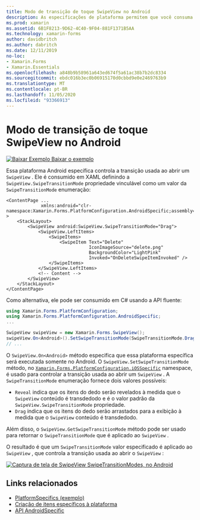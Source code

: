 ```yaml
---
title: Modo de transição de toque SwipeView no Android
description: As especificações de plataforma permitem que você consuma a funcionalidade que só está disponível em uma plataforma específica, sem implementar renderizadores ou efeitos personalizados. Este artigo explica como consumir a plataforma Android específica que controla a transição usada ao abrir um SwipeView.
ms.prod: xamarin
ms.assetid: 6B1F8213-9D62-4C40-9F04-881F1371B5AA
ms.technology: xamarin-forms
author: davidbritch
ms.author: dabritch
ms.date: 12/11/2019
no-loc:
- Xamarin.Forms
- Xamarin.Essentials
ms.openlocfilehash: a848b9b58961a643ed674f5a61ac38b7b2dc8334
ms.sourcegitcommit: ebdc016b3ec0b06915170d0cbbd9e0e2469763b9
ms.translationtype: MT
ms.contentlocale: pt-BR
ms.lasthandoff: 11/05/2020
ms.locfileid: "93366913"
---
```

# <a name="swipeview-swipe-transition-mode-on-android"></a>Modo de transição de toque SwipeView no Android

[![Baixar Exemplo](~/media/shared/download.png) Baixar o exemplo](/samples/xamarin/xamarin-forms-samples/userinterface-platformspecifics)

Essa plataforma Android específica controla a transição usada ao abrir um `SwipeView` . Ele é consumido em XAML definindo a `SwipeView.SwipeTransitionMode` propriedade vinculável como um valor da `SwipeTransitionMode` enumeração:

```xaml
<ContentPage ...
             xmlns:android="clr-namespace:Xamarin.Forms.PlatformConfiguration.AndroidSpecific;assembly=Xamarin.Forms.Core" >
    <StackLayout>
        <SwipeView android:SwipeView.SwipeTransitionMode="Drag">
            <SwipeView.LeftItems>
                <SwipeItems>
                    <SwipeItem Text="Delete"
                               IconImageSource="delete.png"
                               BackgroundColor="LightPink"
                               Invoked="OnDeleteSwipeItemInvoked" />
                </SwipeItems>
            </SwipeView.LeftItems>
            <!-- Content -->
        </SwipeView>
    </StackLayout>
</ContentPage>
```

Como alternativa, ele pode ser consumido em C# usando a API fluente:

```csharp
using Xamarin.Forms.PlatformConfiguration;
using Xamarin.Forms.PlatformConfiguration.AndroidSpecific;
...

SwipeView swipeView = new Xamarin.Forms.SwipeView();
swipeView.On<Android>().SetSwipeTransitionMode(SwipeTransitionMode.Drag);
// ...
```

O `SwipeView.On<Android>` método especifica que essa plataforma específica será executada somente no Android. O `SwipeView.SetSwipeTransitionMode` método, no [`Xamarin.Forms.PlatformConfiguration.iOSSpecific`](xref:Xamarin.Forms.PlatformConfiguration.iOSSpecific) namespace, é usado para controlar a transição usada ao abrir um `SwipeView` . A `SwipeTransitionMode` enumeração fornece dois valores possíveis:

- `Reveal` indica que os itens do dedo serão revelados à medida que o `SwipeView` conteúdo é transdedodo e é o valor padrão da `SwipeView.SwipeTransitionMode` propriedade.
- `Drag` indica que os itens do dedo serão arrastados para a exibição à medida que o `SwipeView` conteúdo é transdedodo.

Além disso, o `SwipeView.GetSwipeTransitionMode` método pode ser usado para retornar o `SwipeTransitionMode` que é aplicado ao `SwipeView` .

O resultado é que um `SwipeTransitionMode` valor especificado é aplicado ao `SwipeView` , que controla a transição usada ao abrir o `SwipeView` :

[![Captura de tela de SwipeView SwipeTransitionModes, no Android](swipeview-swipetransitionmode-images/swipetransitionmode.png "SwipeTransitionModes no Android")](swipeview-swipetransitionmode-images/swipetransitionmode-large.png#lightbox "SwipeTransitionModes no Android")

## <a name="related-links"></a>Links relacionados

- [PlatformSpecifics (exemplo)](/samples/xamarin/xamarin-forms-samples/userinterface-platformspecifics)
- [Criação de itens específicos à plataforma](~/xamarin-forms/platform/platform-specifics/index.md#creating-platform-specifics)
- [API AndroidSpecific](xref:Xamarin.Forms.PlatformConfiguration.AndroidSpecific)